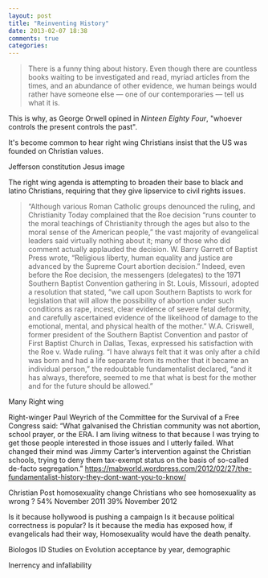 ```yaml
---
layout: post
title: "Reinventing History"
date: 2013-02-07 18:38
comments: true
categories: 
---
```


>There is a funny thing about history. Even though there are countless books waiting to be investigated and read, myriad articles from the times, and an abundance of other evidence, we human beings would rather have someone else — one of our contemporaries — tell us what it is.

This is why, as George Orwell opined in *Ninteen Eighty Four*, "whoever controls the present controls the past".

It's become common to hear right wing Christians insist that the US was founded on Christian values.

Jefferson constitution Jesus image

The right wing agenda is attempting to broaden their base to black and latino Christians, requiring that they give lipservice to civil rights issues.

[npr-abortion]:http://www.npr.org/templates/story/story.php?storyId=5502785
>“Although various Roman Catholic groups denounced the ruling, and Christianity Today complained that the Roe decision “runs counter to the moral teachings of Christianity through the ages but also to the moral sense of the American people,” the vast majority of evangelical leaders said virtually nothing about it; many of those who did comment actually applauded the decision. W. Barry Garrett of Baptist Press wrote, “Religious liberty, human equality and justice are advanced by the Supreme Court abortion decision.” Indeed, even before the Roe decision, the messengers (delegates) to the 1971 Southern Baptist Convention gathering in St. Louis, Missouri, adopted a resolution that stated, “we call upon Southern Baptists to work for legislation that will allow the possibility of abortion under such conditions as rape, incest, clear evidence of severe fetal deformity, and carefully ascertained evidence of the likelihood of damage to the emotional, mental, and physical health of the mother.” W.A. Criswell, former president of the Southern Baptist Convention and pastor of First Baptist Church in Dallas, Texas, expressed his satisfaction with the Roe v. Wade ruling. “I have always felt that it was only after a child was born and had a life separate from its mother that it became an individual person,” the redoubtable fundamentalist declared, “and it has always, therefore, seemed to me that what is best for the mother and for the future should be allowed.”

Many Right wing 

Right-winger Paul Weyrich of the Committee for the Survival of a Free Congress said:
“What galvanised the Christian community was not abortion, school prayer, or the ERA. I am living witness to that because I was trying to get those people interested in those issues and I utterly failed. What changed their mind was Jimmy Carter’s intervention against the Christian schools, trying to deny them tax-exempt status on the basis of so-called de-facto segregation.”
https://mabworld.wordpress.com/2012/02/27/the-fundamentalist-history-they-dont-want-you-to-know/


Christian Post homosexuality change
Christians who see homosexuality as wrong ?
54% November 2011
39% November 2012

Is it because hollywood is pushing a campaign
Is it because political correctness is popular?
Is it because the media has exposed how, if evangelicals had their way, Homosexuality would have the death penalty.


Biologos
ID
Studies on Evolution acceptance by year, demographic



Inerrency and infallability
